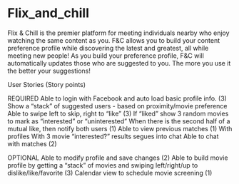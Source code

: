 # Flix_and_chill

Flix & Chill is the premier platform for meeting individuals nearby who enjoy watching the same content as you. F&C allows you to build your content preference profile while discovering the latest and greatest, all while meeting new people! As you build your preference profile, F&C will automatically updates those who are suggested to you. The more you use it the better your suggestions!

User Stories (Story points)

REQUIRED
Able to login with Facebook and auto load basic profile info. (3)
Show a “stack” of suggested users - based on proximity/movie preference
	Able to swipe left to skip, right to “like” (3)
	If “liked” show 3 random movies to mark as “interested” or “uninterested”
When there is the second half of a mutual like, then notify both users (1)
Able to view previous matches (1)
	With profiles 
	With 3 movie “interested?” results
	segues into chat
Able to chat with matches (2)

OPTIONAL
Able to modify profile and save changes (2)
Able to build movie profile by getting a “stack” of movies and swiping left/right/up to dislike/like/favorite (3)
Calendar view to schedule movie screening (1)
